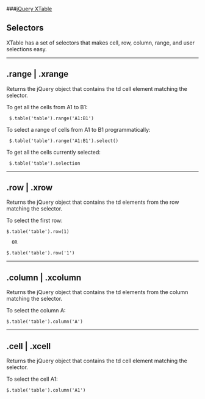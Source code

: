 ###[jQuery XTable](README.md)
## Selectors

XTable has a set of selectors that makes cell, row, column, range, and user selections easy.

---

## .range | .xrange

Returns the jQuery object that contains the td cell element matching the selector.

To get all the cells from A1 to B1:

     $.table('table').range('A1:B1')


To select a range of cells from A1 to B1 programmatically:

     $.table('table').range('A1:B1').select()


To get all the cells currently selected:

     $.table('table').selection


---

## .row | .xrow

Returns the jQuery object that contains the td elements from the row matching the selector.


To select the first row:

    $.table('table').row(1)

      OR

    $.table('table').row('1')

---

## .column | .xcolumn

Returns the jQuery object that contains the td elements from the column matching the selector.


To select the column A:

    $.table('table').column('A')

---

## .cell | .xcell

Returns the jQuery object that contains the td cell element matching the selector.


To select the cell A1:

    $.table('table').column('A1')

